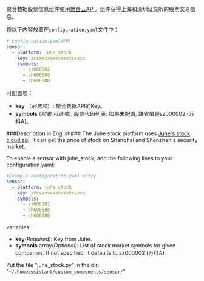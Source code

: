聚合数据股票信息组件使用[聚合云API](https://www.juhe.cn/docs/api/id/21)。组件获得上海和深圳证交所的股票交易信息。

将以下内容放置在`configuration.yaml`文件中：
```yaml
# configuration.yaml样例
sensor:
  - platform: juhe_stock
    key: xxxxxxxxxxxxxxxxxxxx
    symbols:
      - sz000002
      - sh600600
      - sh600000
```
可配置项：
- **key** （*必选项*）: 聚合数据API的Key。
- **symbols** (*列表 可选项*): 股票代码列表. 如果未配置, 缺省值是sz000002 (万科A)。


###Description in English###
The Juhe stock platform uses <a href="https://www.juhe.cn/docs/api/id/21" rel="noopener" target="_blank">Juhe's stock cloud api</a>. It can get the price of stock on Shanghai and Shenzhen's security market.

To enable a sensor with juhe_stock, add the following lines to your configuration.yaml:
```yaml
#Example configuration.yaml entry
sensor:
  - platform: juhe_stock
    key: xxxxxxxxxxxxxxxxxxxx
    symbols:
      - sz000002
      - sh600600
      - sh600000
```


variables:
<ul>
	<li><strong>key</strong>(<em>Required</em>): Key from Juhe.</li>
	<li><strong>symbols</strong> array(<em>Optional</em>): List of stock market symbols for given companies. If not specified, it defaults to sz000002 (万科A).</li>
</ul>

Put the file "juhe_stock.py" in the dir: "<code>~/.homeassistant/custom_components/sensor/</code>"

